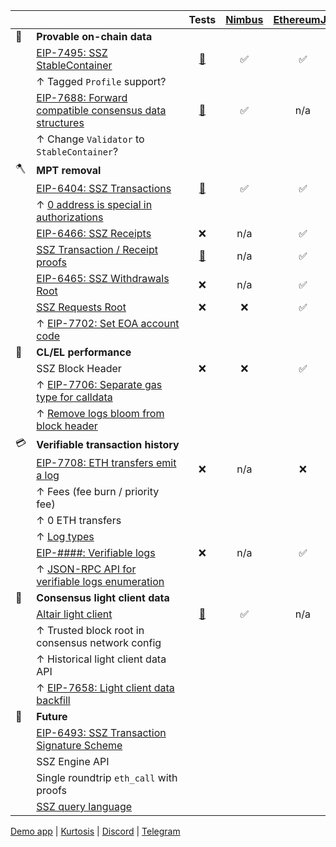 | | | Tests | [Nimbus](https://github.com/status-im/nimbus-eth2) | [EthereumJS](https://github.com/ethereumjs/ethereumjs-monorepo) | [Helios](https://github.com/a16z/helios) |
| - | - | :-: | :-: | :-: | :-: |
| 🦒 | **Provable on-chain data**
|| [EIP-7495: SSZ StableContainer](https://eips.ethereum.org/EIPS/eip-7495) | [🔗](https://github.com/ethereum/consensus-specs/pull/3777) | ✅ | ✅ | ❌ |
|| ↑ Tagged `Profile` support?
|| [EIP-7688: Forward compatible consensus data structures](https://eips.ethereum.org/EIPS/eip-7688) | [🔗](https://github.com/ethereum/consensus-specs/pull/3844) | ✅ | n/a | ❌ |
|| ↑ Change `Validator` to `StableContainer`?
| 🪓 | **MPT removal**
|| [EIP-6404: SSZ Transactions](https://eips.ethereum.org/EIPS/eip-6404) | [🔗](https://github.com/etan-status/latest_fork_tests/commit/eip-6404) | ✅ | ✅ | ❌ |
|| ↑ [0 address is special in authorizations](https://github.com/ethereum/EIPs/pull/8929/files)
|| [EIP-6466: SSZ Receipts](https://eips.ethereum.org/EIPS/eip-6466) | ❌ | n/a | ✅ | ❌ |
|| [SSZ Transaction / Receipt proofs](https://github.com/ethereum/EIPs/pull/8884) | [🔗](https://github.com/ethereum/EIPs/blob/737c2c2ec68715a07534318aa67a21bd907e81ec/EIPS/eip-%23%23%23%23.md#test-cases) | n/a | ✅ | ❌ |
|| [EIP-6465: SSZ Withdrawals Root](https://eips.ethereum.org/EIPS/eip-6465) | ❌ | n/a | ✅ | ❌ |
|| [SSZ Requests Root](https://eips.ethereum.org/EIPS/eip-7688) | ❌ | ❌ | ✅ | n/a |
|| ↑ [EIP-7702: Set EOA account code](https://eips.ethereum.org/EIPS/eip-7702)
| 🚀 | **CL/EL performance**
|| SSZ Block Header | ❌ | ❌ | ✅ | ❌ |
|| ↑ [EIP-7706: Separate gas type for calldata](https://eips.ethereum.org/EIPS/eip-7706)
|| ↑ [Remove logs bloom from block header](./el_block_hash.md)
| 💳 | **<nobr>Verifiable transaction history</nobr>**
|| [EIP-7708: ETH transfers emit a log](https://eips.ethereum.org/EIPS/eip-7708) | ❌ | n/a | ❌ | ❌ |
|| ↑ Fees (fee burn / priority fee)
|| ↑ 0 ETH transfers
|| ↑ [Log types](./el_logs.md)
|| [EIP-####: Verifiable logs](https://github.com/ethereum/EIPs/pull/8984/files) | ❌ | n/a | ✅ | ❌ |
|| ↑ [JSON-RPC API for verifiable logs enumeration](./rpc.md)
| 🐣 | **Consensus light client data**
|| [Altair light client](https://github.com/ethereum/consensus-specs/blob/dev/specs/altair/light-client/sync-protocol.md) | [🔗](https://github.com/ethereum/consensus-specs/tree/dev/tests/formats/light_client) | ✅ | n/a | ✅ |
|| ↑ Trusted block root in consensus network config
|| ↑ Historical light client data API
|| ↑ [EIP-7658: Light client data backfill](https://eips.ethereum.org/EIPS/eip-7658)
| 🚧 | **Future**
|| [EIP-6493: SSZ Transaction Signature Scheme](https://eips.ethereum.org/EIPS/eip-6493)
|| SSZ Engine API
|| Single roundtrip `eth_call` with proofs
|| [SSZ query language](https://hackmd.io/@etan-status/electra-lc#SSZ-query-language)

[Demo app](./app.md) | [Kurtosis](./network_params_fusaka-light.yaml) | [Discord](https://discord.gg/xUmjdjzMNY) | [Telegram](https://t.me/+ZJqjzyCQWB8xNzE0)
